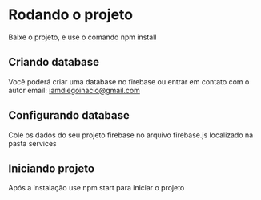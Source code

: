 # Rodando o projeto 
Baixe o projeto, e use o comando npm install

## Criando database
Você poderá criar uma database no firebase ou entrar em contato com o autor 
email: iamdiegoinacio@gmail.com

## Configurando database
Cole os dados do seu projeto firebase no arquivo firebase.js localizado na pasta services

## Iniciando projeto
Após a instalação use npm start para iniciar o projeto

